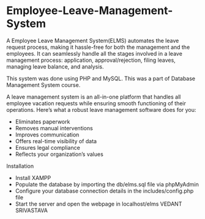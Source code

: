 # Employee-Leave-Management-System

A Employee Leave Management System(ELMS) automates the leave request process, making it hassle-free for both the management and the employees. It can seamlessly handle all the stages involved in a leave management process: 
application, approval/rejection, filing leaves, managing leave balance, and analysis.

This system was done using PHP and MySQL. This was a part of Database Management System course.

A leave management system is an all-in-one platform that handles all employee vacation requests while ensuring smooth functioning of their operations. Here’s what a robust leave management software does for you:

* Eliminates paperwork
* Removes manual interventions
* Improves communication
* Offers real-time visibility of data
* Ensures legal compliance
* Reflects your organization’s values

Installation

* Install XAMPP 
* Populate the database by importing the db/elms.sql file via phpMyAdmin
* Configure your database connection details in the includes/config.php file
* Start the server and open the webpage in localhost/elms
VEDANT SRIVASTAVA
